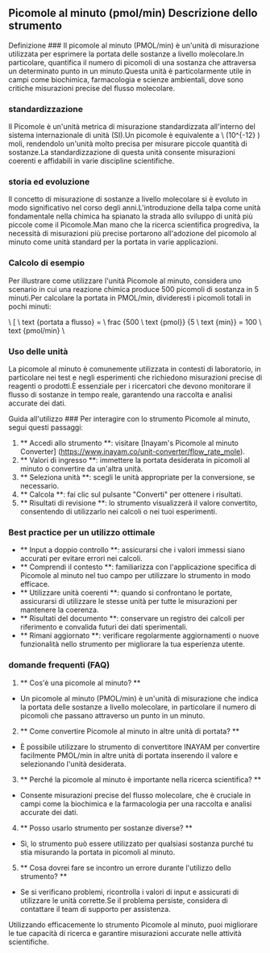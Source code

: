 ## Picomole al minuto (pmol/min) Descrizione dello strumento

Definizione ###
Il picomole al minuto (PMOL/min) è un'unità di misurazione utilizzata per esprimere la portata delle sostanze a livello molecolare.In particolare, quantifica il numero di picomoli di una sostanza che attraversa un determinato punto in un minuto.Questa unità è particolarmente utile in campi come biochimica, farmacologia e scienze ambientali, dove sono critiche misurazioni precise del flusso molecolare.

### standardizzazione
Il Picomole è un'unità metrica di misurazione standardizzata all'interno del sistema internazionale di unità (SI).Un picomole è equivalente a \ (10^{-12} \) moli, rendendolo un'unità molto precisa per misurare piccole quantità di sostanze.La standardizzazione di questa unità consente misurazioni coerenti e affidabili in varie discipline scientifiche.

### storia ed evoluzione
Il concetto di misurazione di sostanze a livello molecolare si è evoluto in modo significativo nel corso degli anni.L'introduzione della talpa come unità fondamentale nella chimica ha spianato la strada allo sviluppo di unità più piccole come il Picomole.Man mano che la ricerca scientifica progrediva, la necessità di misurazioni più precise portarono all'adozione del picomolo al minuto come unità standard per la portata in varie applicazioni.

### Calcolo di esempio
Per illustrare come utilizzare l'unità Picomole al minuto, considera uno scenario in cui una reazione chimica produce 500 picomoli di sostanza in 5 minuti.Per calcolare la portata in PMOL/min, divideresti i picomoli totali in pochi minuti:

\ [
\ text {portata a flusso} = \ frac {500 \ text {pmol}} {5 \ text {min}} = 100 \ text {pmol/min}
\

### Uso delle unità
La picomole al minuto è comunemente utilizzata in contesti di laboratorio, in particolare nei test e negli esperimenti che richiedono misurazioni precise di reagenti o prodotti.È essenziale per i ricercatori che devono monitorare il flusso di sostanze in tempo reale, garantendo una raccolta e analisi accurate dei dati.

Guida all'utilizzo ###
Per interagire con lo strumento Picomole al minuto, segui questi passaggi:
1. ** Accedi allo strumento **: visitare [Inayam's Picomole al minuto Converter] (https://www.inayam.co/unit-converter/flow_rate_mole).
2. ** Valori di ingresso **: immettere la portata desiderata in picomoli al minuto o convertire da un'altra unità.
3. ** Seleziona unità **: scegli le unità appropriate per la conversione, se necessario.
4. ** Calcola **: fai clic sul pulsante "Converti" per ottenere i risultati.
5. ** Risultati di revisione **: lo strumento visualizzerà il valore convertito, consentendo di utilizzarlo nei calcoli o nei tuoi esperimenti.

### Best practice per un utilizzo ottimale
- ** Input a doppio controllo **: assicurarsi che i valori immessi siano accurati per evitare errori nei calcoli.
- ** Comprendi il contesto **: familiarizza con l'applicazione specifica di Picomole al minuto nel tuo campo per utilizzare lo strumento in modo efficace.
- ** Utilizzare unità coerenti **: quando si confrontano le portate, assicurarsi di utilizzare le stesse unità per tutte le misurazioni per mantenere la coerenza.
- ** Risultati del documento **: conservare un registro dei calcoli per riferimento e convalida futuri dei dati sperimentali.
- ** Rimani aggiornato **: verificare regolarmente aggiornamenti o nuove funzionalità nello strumento per migliorare la tua esperienza utente.

### domande frequenti (FAQ)

1. ** Cos'è una picomole al minuto? **
- Un picomole al minuto (PMOL/min) è un'unità di misurazione che indica la portata delle sostanze a livello molecolare, in particolare il numero di picomoli che passano attraverso un punto in un minuto.

2. ** Come convertire Picomole al minuto in altre unità di portata? **
- È possibile utilizzare lo strumento di convertitore INAYAM per convertire facilmente PMOL/min in altre unità di portata inserendo il valore e selezionando l'unità desiderata.

3. ** Perché la picomole al minuto è importante nella ricerca scientifica? **
- Consente misurazioni precise del flusso molecolare, che è cruciale in campi come la biochimica e la farmacologia per una raccolta e analisi accurate dei dati.

4. ** Posso usarlo strumento per sostanze diverse? **
- Sì, lo strumento può essere utilizzato per qualsiasi sostanza purché tu stia misurando la portata in picomoli al minuto.

5. ** Cosa dovrei fare se incontro un errore durante l'utilizzo dello strumento? **
- Se si verificano problemi, ricontrolla i valori di input e assicurati di utilizzare le unità corrette.Se il problema persiste, considera di contattare il team di supporto per assistenza.

Utilizzando efficacemente lo strumento Picomole al minuto, puoi migliorare le tue capacità di ricerca e garantire misurazioni accurate nelle attività scientifiche.